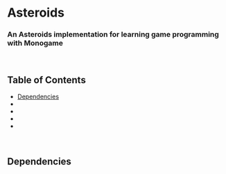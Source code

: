 <h1>Asteroids</h1>
<h3>An Asteroids implementation for learning game programming with Monogame</h3>
</br>
<h2>Table of Contents</h1>
<ul>
	<li><a href="depID">Dependencies</a></li>
	<li> </li>
	<li> </li>
	<li> </li>
	<li> </li>
</ul>
</br>
<h2 id="depID">Dependencies</h2>
